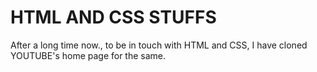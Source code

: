 # HTML AND CSS STUFFS
After a long time now., to be in touch with HTML and CSS, I have cloned YOUTUBE's home page for the same.
